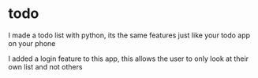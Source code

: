 # todo

I made a todo list with python, its the same features just like your todo app on your phone

I added a login feature to this app, this allows the user to only look at their own list and not others 
